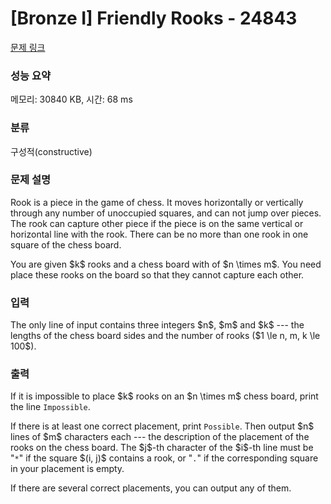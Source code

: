 # [Bronze I] Friendly Rooks - 24843 

[문제 링크](https://www.acmicpc.net/problem/24843) 

### 성능 요약

메모리: 30840 KB, 시간: 68 ms

### 분류

구성적(constructive)

### 문제 설명

<p>Rook is a piece in the game of chess. It moves horizontally or vertically through any number of unoccupied squares, and can not jump over pieces. The rook can capture other piece if the piece is on the same vertical or horizontal line with the rook. There can be no more than one rook in one square of the chess board.</p>

<p>You are given $k$ rooks and a chess board with of $n \times m$. You need place these rooks on the board so that they cannot capture each other.</p>

### 입력 

 <p>The only line of input contains three integers $n$, $m$ and $k$ --- the lengths of the chess board sides and the number of rooks ($1 \le n, m, k \le 100$).</p>

### 출력 

 <p>If it is impossible to place $k$ rooks on an $n \times m$ chess board, print the line <code>Impossible</code>.</p>

<p>If there is at least one correct placement, print <code>Possible</code>. Then output $n$ lines of $m$ characters each --- the description of the placement of the rooks on the chess board. The $j$-th character of the $i$-th line must be "<code>*</code>" if the square $(i, j)$ contains a rook, or "<code>.</code>" if the corresponding square in your placement is empty.</p>

<p>If there are several correct placements, you can output any of them.</p>

